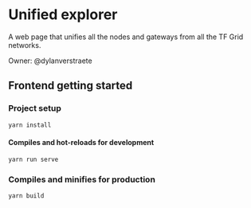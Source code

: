 # Unified explorer

A web page that unifies all the nodes and gateways from all the TF Grid networks.

Owner: @dylanverstraete

## Frontend getting started

### Project setup

```
yarn install
```

#### Compiles and hot-reloads for development

```
yarn run serve
```

### Compiles and minifies for production

```
yarn build
```
